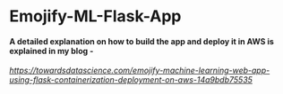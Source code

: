 # Emojify-ML-Flask-App

#### A detailed explanation on how to build the app and deploy it in AWS is explained in my blog - 

*https://towardsdatascience.com/emojify-machine-learning-web-app-using-flask-containerization-deployment-on-aws-14a9bdb75535*
